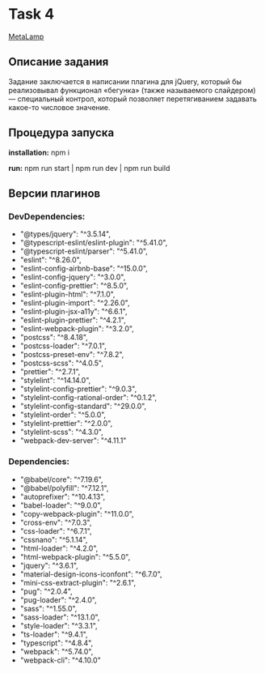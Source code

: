 # Task 4

[MetaLamp](https://coda.io/@metalamp/education/front-end-2#_lu0Gp)

## Описание задания

Задание заключается в написании плагина для jQuery, который бы реализовывал функционал «бегунка» (также называемого слайдером) — специальный контрол, который позволяет перетягиванием задавать какое-то числовое значение.

## Процедура запуска

**installation:** npm i

**run:** npm run start | npm run dev | npm run build

## Версии плагинов

### DevDependencies:
  - "@types/jquery": "^3.5.14",
  - "@typescript-eslint/eslint-plugin": "^5.41.0",
  - "@typescript-eslint/parser": "^5.41.0",
  - "eslint": "^8.26.0",
  - "eslint-config-airbnb-base": "^15.0.0",
  - "eslint-config-jquery": "^3.0.0",
  - "eslint-config-prettier": "^8.5.0",
  - "eslint-plugin-html": "^7.1.0",
  - "eslint-plugin-import": "^2.26.0",
  - "eslint-plugin-jsx-a11y": "^6.6.1",
  - "eslint-plugin-prettier": "^4.2.1",
  - "eslint-webpack-plugin": "^3.2.0",
  - "postcss": "^8.4.18",
  - "postcss-loader": "^7.0.1",
  - "postcss-preset-env": "^7.8.2",
  - "postcss-scss": "^4.0.5",
  - "prettier": "^2.7.1",
  - "stylelint": "^14.14.0",
  - "stylelint-config-prettier": "^9.0.3",
  - "stylelint-config-rational-order": "^0.1.2",
  - "stylelint-config-standard": "^29.0.0",
  - "stylelint-order": "^5.0.0",
  - "stylelint-prettier": "^2.0.0",
  - "stylelint-scss": "^4.3.0",
  - "webpack-dev-server": "^4.11.1"

 ### Dependencies:
  - "@babel/core": "^7.19.6",
  - "@babel/polyfill": "^7.12.1",
  - "autoprefixer": "^10.4.13",
  - "babel-loader": "^9.0.0",
  - "copy-webpack-plugin": "^11.0.0",
  - "cross-env": "^7.0.3",
  - "css-loader": "^6.7.1",
  - "cssnano": "^5.1.14",
  - "html-loader": "^4.2.0",
  - "html-webpack-plugin": "^5.5.0",
  - "jquery": "^3.6.1",
  - "material-design-icons-iconfont": "^6.7.0",
  - "mini-css-extract-plugin": "^2.6.1",
  - "pug": "^2.0.4",
  - "pug-loader": "^2.4.0",
  - "sass": "^1.55.0",
  - "sass-loader": "^13.1.0",
  - "style-loader": "^3.3.1",
  - "ts-loader": "^9.4.1",
  - "typescript": "^4.8.4",
  - "webpack": "^5.74.0",
  - "webpack-cli": "^4.10.0"